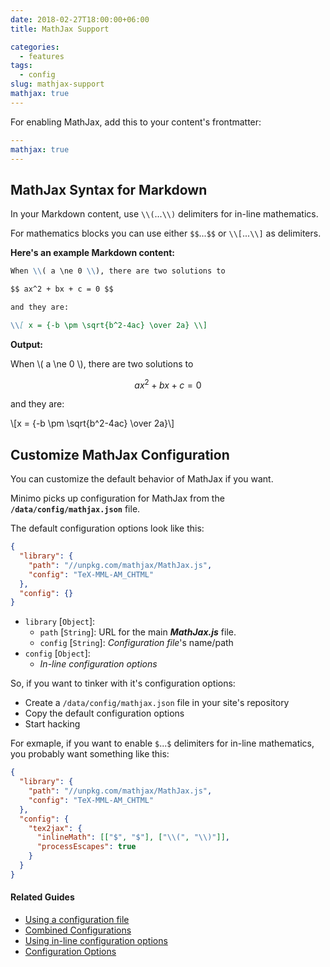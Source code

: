 ```yaml
---
date: 2018-02-27T18:00:00+06:00
title: MathJax Support

categories:
  - features
tags:
  - config
slug: mathjax-support
mathjax: true
---
```


For enabling MathJax, add this to your content's frontmatter:

```yaml
---
mathjax: true
---
```

## MathJax Syntax for Markdown

In your Markdown content, use `\\(`...`\\)` delimiters for in-line mathematics.

For mathematics blocks you can use either `$$`...`$$` or `\\[`...`\\]` as delimiters.

**Here's an example Markdown content:**

```md
When \\( a \ne 0 \\), there are two solutions to

$$ ax^2 + bx + c = 0 $$

and they are:

\\[ x = {-b \pm \sqrt{b^2-4ac} \over 2a} \\]
```

**Output:**

When \\( a \ne 0 \\), there are two solutions to

  $$ ax^2 + bx + c = 0 $$

and they are:

\\[x = {-b \pm \sqrt{b^2-4ac} \over 2a}\\]

## Customize MathJax Configuration

You can customize the default behavior of MathJax if you want.

Minimo picks up configuration for MathJax from the **`/data/config/mathjax.json`** file.

The default configuration options look like this:

```json
{
  "library": {
    "path": "//unpkg.com/mathjax/MathJax.js",
    "config": "TeX-MML-AM_CHTML"
  },
  "config": {}
}
```

- `library` [`Object`]:
  - `path` [`String`]: URL for the main **_MathJax.js_** file.
  - `config` [`String`]: _Configuration file_'s name/path
- `config` [`Object`]:
  - _In-line configuration options_

So, if you want to tinker with it's configuration options:

- Create a `/data/config/mathjax.json` file in your site's repository
- Copy the default configuration options
- Start hacking

For exmaple, if you want to enable `$`...`$` delimiters for in-line mathematics, you probably want something like this:

```json
{
  "library": {
    "path": "//unpkg.com/mathjax/MathJax.js",
    "config": "TeX-MML-AM_CHTML"
  },
  "config": {
    "tex2jax": {
      "inlineMath": [["$", "$"], ["\\(", "\\)"]],
      "processEscapes": true
    }
  }
}
```

#### Related Guides

- [Using a configuration file](https://docs.mathjax.org/en/latest/configuration.html#using-a-configuration-file)
- [Combined Configurations](https://docs.mathjax.org/en/latest/config-files.html#combined-configurations)
- [Using in-line configuration options](https://docs.mathjax.org/en/latest/configuration.html#using-in-line-configuration-options)
- [Configuration Options](https://docs.mathjax.org/en/latest/options/index.html)
